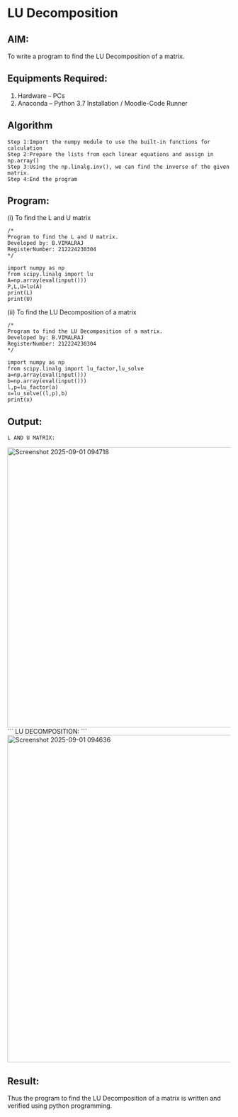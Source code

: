 # LU Decomposition 

## AIM:
To write a program to find the LU Decomposition of a matrix.

## Equipments Required:
1. Hardware – PCs
2. Anaconda – Python 3.7 Installation / Moodle-Code Runner

## Algorithm
```
Step 1:Import the numpy module to use the built-in functions for calculation
Step 2:Prepare the lists from each linear equations and assign in np.array()
Step 3:Using the np.linalg.inv(), we can find the inverse of the given matrix.
Step 4:End the program
```

## Program:
(i) To find the L and U matrix
```
/*
Program to find the L and U matrix.
Developed by: B.VIMALRAJ
RegisterNumber: 212224230304
*/
```
```
import numpy as np
from scipy.linalg import lu
A=np.array(eval(input()))
P,L,U=lu(A)
print(L)
print(U)
```
(ii) To find the LU Decomposition of a matrix
```
/*
Program to find the LU Decomposition of a matrix.
Developed by: B.VIMALRAJ
RegisterNumber: 212224230304
*/
```
```
import numpy as np
from scipy.linalg import lu_factor,lu_solve
a=np.array(eval(input()))
b=np.array(eval(input()))
l,p=lu_factor(a)
x=lu_solve((l,p),b)
print(x)
```

## Output:
```
L AND U MATRIX:
```
<img width="617" height="632" alt="Screenshot 2025-09-01 094718" src="https://github.com/user-attachments/assets/8ebf0b16-41c2-4349-96fd-15c63527c8f3" />
```
LU DECOMPOSITION:
```

<img width="902" height="738" alt="Screenshot 2025-09-01 094636" src="https://github.com/user-attachments/assets/d1d09f72-aa22-4869-bed3-f15b53178fa9" />


## Result:
Thus the program to find the LU Decomposition of a matrix is written and verified using python programming.

